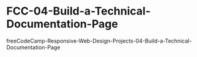 # FCC-04-Build-a-Technical-Documentation-Page
freeCodeCamp-Responsive-Web-Design-Projects-04-Build-a-Technical-Documentation-Page
